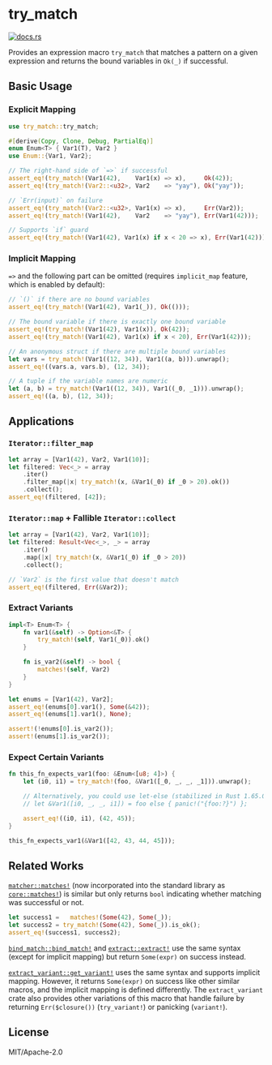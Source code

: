 # try_match

[<img src="https://docs.rs/try_match/badge.svg" alt="docs.rs">](https://docs.rs/try_match/)

Provides an expression macro `try_match` that matches a pattern on a given
expression and returns the bound variables in `Ok(_)` if successful.

## Basic Usage

### Explicit Mapping

```rust
use try_match::try_match;

#[derive(Copy, Clone, Debug, PartialEq)]
enum Enum<T> { Var1(T), Var2 }
use Enum::{Var1, Var2};

// The right-hand side of `=>` if successful
assert_eq!(try_match!(Var1(42),    Var1(x) => x),     Ok(42));
assert_eq!(try_match!(Var2::<u32>, Var2    => "yay"), Ok("yay"));

// `Err(input)` on failure
assert_eq!(try_match!(Var2::<u32>, Var1(x) => x),     Err(Var2));
assert_eq!(try_match!(Var1(42),    Var2    => "yay"), Err(Var1(42)));

// Supports `if` guard
assert_eq!(try_match!(Var1(42), Var1(x) if x < 20 => x), Err(Var1(42)));
```

### Implicit Mapping

`=>` and the following part can be omitted (requires `implicit_map`
feature, which is enabled by default):

```rust
// `()` if there are no bound variables
assert_eq!(try_match!(Var1(42), Var1(_)), Ok(()));

// The bound variable if there is exactly one bound variable
assert_eq!(try_match!(Var1(42), Var1(x)), Ok(42));
assert_eq!(try_match!(Var1(42), Var1(x) if x < 20), Err(Var1(42)));

// An anonymous struct if there are multiple bound variables
let vars = try_match!(Var1((12, 34)), Var1((a, b))).unwrap();
assert_eq!((vars.a, vars.b), (12, 34));

// A tuple if the variable names are numeric
let (a, b) = try_match!(Var1((12, 34)), Var1((_0, _1))).unwrap();
assert_eq!((a, b), (12, 34));
```

## Applications

### `Iterator::filter_map`

```rust
let array = [Var1(42), Var2, Var1(10)];
let filtered: Vec<_> = array
    .iter()
    .filter_map(|x| try_match!(x, &Var1(_0) if _0 > 20).ok())
    .collect();
assert_eq!(filtered, [42]);
```

### `Iterator::map` + Fallible `Iterator::collect`

```rust
let array = [Var1(42), Var2, Var1(10)];
let filtered: Result<Vec<_>, _> = array
    .iter()
    .map(|x| try_match!(x, &Var1(_0) if _0 > 20))
    .collect();

// `Var2` is the first value that doesn't match
assert_eq!(filtered, Err(&Var2));
```

### Extract Variants

```rust
impl<T> Enum<T> {
    fn var1(&self) -> Option<&T> {
        try_match!(self, Var1(_0)).ok()
    }

    fn is_var2(&self) -> bool {
        matches!(self, Var2)
    }
}

let enums = [Var1(42), Var2];
assert_eq!(enums[0].var1(), Some(&42));
assert_eq!(enums[1].var1(), None);

assert!(!enums[0].is_var2());
assert!(enums[1].is_var2());
```

### Expect Certain Variants

```rust
fn this_fn_expects_var1(foo: &Enum<[u8; 4]>) {
    let (i0, i1) = try_match!(foo, &Var1([_0, _, _, _1])).unwrap();

    // Alternatively, you could use let-else (stabilized in Rust 1.65.0):
    // let &Var1([i0, _, _, i1]) = foo else { panic!("{foo:?}") };

    assert_eq!((i0, i1), (42, 45));
}

this_fn_expects_var1(&Var1([42, 43, 44, 45]));
```

## Related Works

[`matcher::matches!`][] (now incorporated into the standard library as
[`core::matches!`][]) is similar but only returns `bool` indicating whether
matching was successful or not.

```rust
let success1 =   matches!(Some(42), Some(_));
let success2 = try_match!(Some(42), Some(_)).is_ok();
assert_eq!(success1, success2);
```

[`bind_match::bind_match!`][] and [`extract::extract!`][] use the same
syntax (except for implicit mapping) but return `Some(expr)` on success
instead.

[`extract_variant::get_variant!`][] uses the same syntax and supports implicit
mapping. However, it returns `Some(expr)` on success like other similar macros,
and the implicit mapping is defined differently. The `extract_variant` crate
also provides other variations of this macro that handle failure by returning
`Err($closure())` (`try_variant!`) or panicking (`variant!`).

[`core::matches!`]: https://doc.rust-lang.org/1.56.0/core/macro.matches.html
[`matcher::matches!`]: https://crates.io/crates/matches
[`bind_match::bind_match!`]: https://crates.io/crates/bind_match
[`extract::extract!`]: https://crates.io/crates/extract_macro
[`extract_variant::get_variant!`]: https://crates.io/crates/extract-variant/1.0.0

## License

MIT/Apache-2.0
